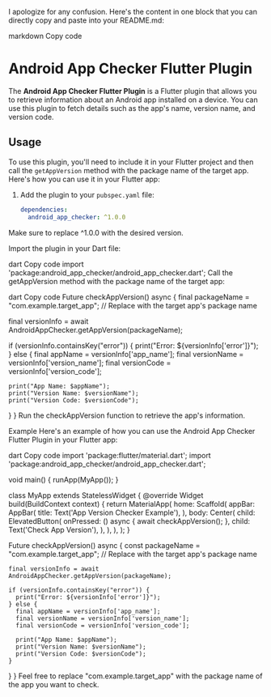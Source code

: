 I apologize for any confusion. Here's the content in one block that you can directly copy and paste into your README.md:

markdown
Copy code
# Android App Checker Flutter Plugin

The **Android App Checker Flutter Plugin** is a Flutter plugin that allows you to retrieve information about an Android app installed on a device. You can use this plugin to fetch details such as the app's name, version name, and version code.

## Usage

To use this plugin, you'll need to include it in your Flutter project and then call the `getAppVersion` method with the package name of the target app. Here's how you can use it in your Flutter app:

1. Add the plugin to your `pubspec.yaml` file:

   ```yaml
   dependencies:
     android_app_checker: ^1.0.0
Make sure to replace ^1.0.0 with the desired version.

Import the plugin in your Dart file:

dart
Copy code
import 'package:android_app_checker/android_app_checker.dart';
Call the getAppVersion method with the package name of the target app:

dart
Copy code
Future<void> checkAppVersion() async {
  final packageName = "com.example.target_app"; // Replace with the target app's package name

  final versionInfo = await AndroidAppChecker.getAppVersion(packageName);

  if (versionInfo.containsKey("error")) {
    print("Error: ${versionInfo['error']}");
  } else {
    final appName = versionInfo['app_name'];
    final versionName = versionInfo['version_name'];
    final versionCode = versionInfo['version_code'];

    print("App Name: $appName");
    print("Version Name: $versionName");
    print("Version Code: $versionCode");
  }
}
Run the checkAppVersion function to retrieve the app's information.

Example
Here's an example of how you can use the Android App Checker Flutter Plugin in your Flutter app:

dart
Copy code
import 'package:flutter/material.dart';
import 'package:android_app_checker/android_app_checker.dart';

void main() {
  runApp(MyApp());
}

class MyApp extends StatelessWidget {
  @override
  Widget build(BuildContext context) {
    return MaterialApp(
      home: Scaffold(
        appBar: AppBar(
          title: Text('App Version Checker Example'),
        ),
        body: Center(
          child: ElevatedButton(
            onPressed: () async {
              await checkAppVersion();
            },
            child: Text('Check App Version'),
          ),
        ),
      ),
    );
  }

  Future<void> checkAppVersion() async {
    const packageName = "com.example.target_app"; // Replace with the target app's package name

    final versionInfo = await AndroidAppChecker.getAppVersion(packageName);

    if (versionInfo.containsKey("error")) {
      print("Error: ${versionInfo['error']}");
    } else {
      final appName = versionInfo['app_name'];
      final versionName = versionInfo['version_name'];
      final versionCode = versionInfo['version_code'];

      print("App Name: $appName");
      print("Version Name: $versionName");
      print("Version Code: $versionCode");
    }
  }
}
Feel free to replace "com.example.target_app" with the package name of the app you want to check.
